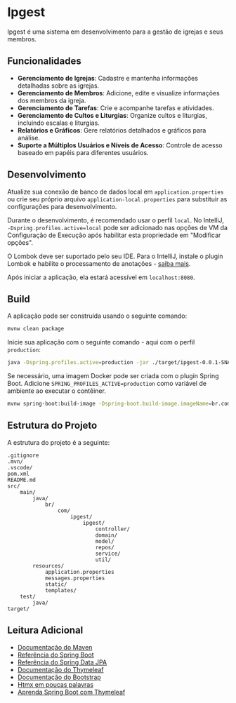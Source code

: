 # Ipgest

Ipgest é uma sistema em desenvolvimento para a gestão de igrejas e seus membros.

## Funcionalidades

- **Gerenciamento de Igrejas**: Cadastre e mantenha informações detalhadas sobre as igrejas.
- **Gerenciamento de Membros**: Adicione, edite e visualize informações dos membros da igreja.
- **Gerenciamento de Tarefas**: Crie e acompanhe tarefas e atividades.
- **Gerenciamento de Cultos e Liturgias**: Organize cultos e liturgias, incluindo escalas e liturgias.
- **Relatórios e Gráficos**: Gere relatórios detalhados e gráficos para análise.
- **Suporte a Múltiplos Usuários e Níveis de Acesso**: Controle de acesso baseado em papéis para diferentes usuários.

## Desenvolvimento

Atualize sua conexão de banco de dados local em `application.properties` ou crie seu próprio arquivo `application-local.properties` para substituir
as configurações para desenvolvimento.

Durante o desenvolvimento, é recomendado usar o perfil `local`. No IntelliJ, `-Dspring.profiles.active=local` pode ser
adicionado nas opções de VM da Configuração de Execução após habilitar esta propriedade em "Modificar opções".

O Lombok deve ser suportado pelo seu IDE. Para o IntelliJ, instale o plugin Lombok e habilite o processamento de anotações -
[saiba mais](https://bootify.io/next-steps/spring-boot-with-lombok.html).

Após iniciar a aplicação, ela estará acessível em `localhost:8080`.

## Build

A aplicação pode ser construída usando o seguinte comando:

```sh
mvnw clean package
```

Inicie sua aplicação com o seguinte comando - aqui com o perfil `production`:

```sh
java -Dspring.profiles.active=production -jar ./target/ipgest-0.0.1-SNAPSHOT.jar
```

Se necessário, uma imagem Docker pode ser criada com o plugin Spring Boot. Adicione `SPRING_PROFILES_ACTIVE=production` como
variável de ambiente ao executar o contêiner.

```sh
mvnw spring-boot:build-image -Dspring-boot.build-image.imageName=br.com.ipgest/ipgest
```

## Estrutura do Projeto

A estrutura do projeto é a seguinte:

```
.gitignore
.mvn/
.vscode/
pom.xml
README.md
src/
    main/
        java/
            br/
                com/
                    ipgest/
                        ipgest/
                            controller/
                            domain/
                            model/
                            repos/
                            service/
                            util/
        resources/
            application.properties
            messages.properties
            static/
            templates/
    test/
        java/
target/
```

## Leitura Adicional

* [Documentação do Maven](https://maven.apache.org/guides/index.html)  
* [Referência do Spring Boot](https://docs.spring.io/spring-boot/docs/current/reference/htmlsingle/)  
* [Referência do Spring Data JPA](https://docs.spring.io/spring-data/jpa/reference/jpa.html)
* [Documentação do Thymeleaf](https://www.thymeleaf.org/documentation.html)  
* [Documentação do Bootstrap](https://getbootstrap.com/docs/5.3/getting-started/introduction/)  
* [Htmx em poucas palavras](https://htmx.org/docs/)  
* [Aprenda Spring Boot com Thymeleaf](https://www.wimdeblauwe.com/books/taming-thymeleaf/)
